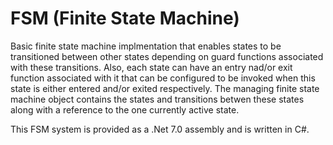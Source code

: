 # FSM (Finite State Machine)

Basic finite state machine implmentation that enables states to be transitioned between other states depending on guard functions associated with these transitions. Also, each state can have an entry nad/or exit function associated with it that can be configured to be invoked when this state is either entered and/or exited respectively. The managing finite state machine object contains the states and transitions betwen these states along with a reference to the one currently active state.

This FSM system is provided as a .Net 7.0 assembly and is written in C#.
